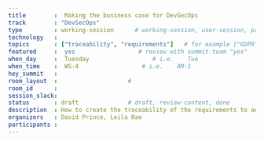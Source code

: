 ```yaml
---
title        :  Making the business case for DevSecOps
track        : "DevSecOps"
type         : working-session      # working-session, user-session, product-session
technology   :
topics       : ["traceability", "requirements"]   # for example ["GDPR"]
featured     :  yes                  # review with summit team "yes"
when_day     :  Tuesday                  # i.e.    Tue
when_time    :  WS-4                  # i.e.    AM-1
hey_summit   :
room_layout  :                    #
room_id      :
session_slack: 
status       : draft              # draft, review-content, done
description  : How to create the traceability of the requirements to an industry standard
organizers   : David Prince, Leila Rao
participants :
---
```



<!--(add intro)

## WHY

(...)

## What

(...)

## Outcomes

(...)

## References

(...)


## Previous-->
